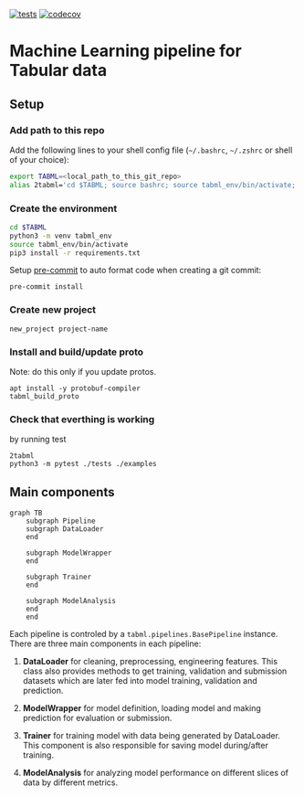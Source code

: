 [![tests](https://github.com/tiepvupsu/tabml/actions/workflows/python-package.yml/badge.svg)](https://github.com/tiepvupsu/tabml/actions/workflows/python-package.yml)
[![codecov](https://codecov.io/gh/tiepvupsu/tabml/branch/master/graph/badge.svg?token=4JLG0YYUZU)](https://codecov.io/gh/tiepvupsu/tabml)

# Machine Learning pipeline for Tabular data

## Setup

### Add path to this repo

Add the following lines to your shell config file (`~/.bashrc`, `~/.zshrc` or shell of
your choice):

```bash
export TABML=<local_path_to_this_git_repo>
alias 2tabml='cd $TABML; source bashrc; source tabml_env/bin/activate; python3 setup.py install'
```

### Create the environment

```bash
cd $TABML
python3 -m venv tabml_env
source tabml_env/bin/activate
pip3 install -r requirements.txt
```

Setup [pre-commit](https://pre-commit.com/) to auto format code when creating a git
commit:
```
pre-commit install
```

### Create new project
```
new_project project-name
```

### Install and build/update proto

Note: do this only if you update protos.

```
apt install -y protobuf-compiler
tabml_build_proto
```

### Check that everthing is working

by running test

```
2tabml
python3 -m pytest ./tests ./examples
```

## Main components

```mermaid
graph TB
    subgraph Pipeline
    subgraph DataLoader
    end

    subgraph ModelWrapper
    end

    subgraph Trainer
    end

    subgraph ModelAnalysis
    end
    end
```

Each pipeline is controled by a `tabml.pipelines.BasePipeline` instance. There are
three main components in each pipeline:

1.  **DataLoader** for cleaning, preprocessing, engineering features. This class also
    provides methods to get training, validation and submission datasets which are
    later fed into model training, validation and prediction.

2.  **ModelWrapper** for model definition, loading model and making prediction for
    evaluation or submission.

3.  **Trainer** for training model with data being generated by DataLoader. This
    component is also responsible for saving model during/after training.

4.  **ModelAnalysis** for analyzing model performance on different slices of data by
    different metrics.
    
    
